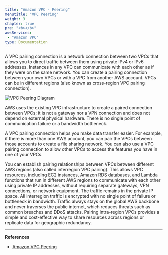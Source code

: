 ```yaml
---
title: "Amazon VPC - Peering"
menutitle: "VPC Peering"
weight: 3
chapter: true
pre: "<b></b>"
awsServices:
 - "Amazon VPC"
type: Documentation
---
```


A VPC pairing connection is a network connection between two VPCs that allows you to direct traffic between them using private IPv4 or IPv6 addresses. Instances in any VPC can communicate with each other as if they were on the same network. You can create a pairing connection between your own VPCs or with a VPC from another AWS account. VPCs can be in different regions (also known as cross-region VPC pairing connection).

![VPC Peering Diagram](/images/vpc-peering-diagram.png)

AWS uses the existing VPC infrastructure to create a paired connection between VPCs; it is not a gateway nor a VPN connection and does not depend on external physical hardware. There is no single point of communication failure or a bandwidth bottleneck.

A VPC pairing connection helps you make data transfer easier. For example, if there is more than one AWS account, you can pair the VPCs between those accounts to create a file sharing network. You can also use a VPC pairing connection to allow other VPCs to access the features you have in one of your VPCs.

You can establish pairing relationships between VPCs between different AWS regions (also called interregion VPC pairing). This allows VPC resources, including EC2 instances, Amazon RDS databases, and Lambda functions that run in different AWS regions to communicate with each other using private IP addresses, without requiring separate gateways, VPN connections, or network equipment. The traffic remains in the private IP space. All interregion traffic is encrypted with no single point of failure or bottleneck in bandwidth. Traffic always stays on the global AWS backbone and never traverses the public internet, which reduces threats such as common breaches and DDoS attacks. Pairing intra-region VPCs provides a simple and cost-effective way to share resources across regions or replicate data for geographic redundancy.

---
**References**
- [Amazon VPC Peering](https://docs.aws.amazon.com/vpc/latest/peering/what-is-vpc-peering.html)
